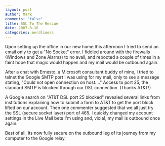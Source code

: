 ```yaml
--- 
layout: post
author: Mark
comments: "false"
title: SSL To The Rescue
date: 2007-8-18
categories: nerdliness
---
```

Upon setting up the office in our new home this afternoon I tried to send an email only to get a "No Socket" error.  I fiddled around with the firewalls (Windows and Zone Alarms) to no avail, and rebooted a couple of times in a faint hope that magic would happen and my mail would be outbound again.

After a chat with Ernesto, a Microsoft consultant buddy of mine, I tried to telnet the Google SMTP port I was using for my mail, only to see a message stating, "Could not open connection on host...."  Access to port 25, the standard SMTP is blocked through our DSL connection.  (Thanks AT&T!)

A Google search on "AT&T DSL port 25 blocked" revealed several links from institutions explaining how to submit a form to AT&T to get the port block lifted on our account.  Then one commenter suggested that we all just try the SSL (secure socket layer) port of 465.  I quickly changed my account settings in the Live Mail beta I'm using and, viola!, my mail is outbound once again.

Best of all, its now fully secure on the outbound leg of its journey from my computer to the Google relay.
